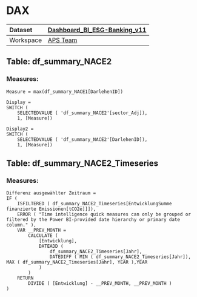 



# DAX

|Dataset|[Dashboard_BI_ESG-Banking_v11](./../Dashboard_BI_ESG-Banking_v11.md)|
| :--- | :--- |
|Workspace|[APS Team](../../Workspaces/APS-Team.md)|

## Table: df_summary_NACE2

### Measures:


```dax
Measure = max(df_summary_NACE1[DarlehenID])
```



```dax
Display = 
SWITCH (
    SELECTEDVALUE ( 'df_summary_NACE2'[sector_Adj]),
    1, [Measure])
```



```dax
Display2 = 
SWITCH (
    SELECTEDVALUE ( 'df_summary_NACE2'[DarlehenID]),
    1, [Measure])
```


## Table: df_summary_NACE2_Timeseries

### Measures:


```dax
Differenz ausgewählter Zeitraum = 
IF (
    ISFILTERED ( df_summary_NACE2_Timeseries[EntwicklungSumme finanzierte Emissionen[tCO2e]]]),
    ERROR ( "Time intelligence quick measures can only be grouped or filtered by the Power BI-provided date hierarchy or primary date column." ),
    VAR __PREV_MONTH =
        CALCULATE (
            [Entwicklung],
            DATEADD (
                df_summary_NACE2_Timeseries[Jahr],
                DATEDIFF ( MIN ( df_summary_NACE2_Timeseries[Jahr]), MAX ( df_summary_NACE2_Timeseries[Jahr], YEAR ),YEAR
            )
        )
    RETURN
        DIVIDE ( [Entwicklung] - __PREV_MONTH, __PREV_MONTH )
)
```

